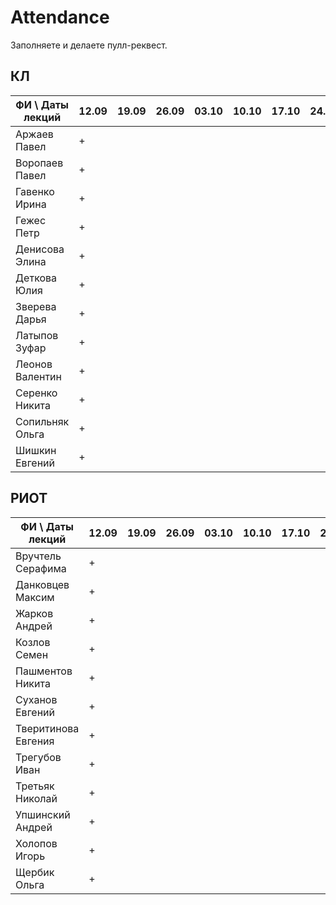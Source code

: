 # Attendance

Заполняете и делаете пулл-реквест.

## КЛ

| ФИ \ Даты лекций|12.09|19.09|26.09|03.10|10.10|17.10|24.10|31.10|07.11|14.11|21.11|28.11|05.12|12.12| Сумма |
|-----------------|-----|-----|-----|-----|-----|-----|-----|-----|-----|-----|-----|-----|-----|-----|-------|
| Аржаев Павел    |  +  |     |     |     |     |     |     |     |     |     |     |     |     |     |   1   |
| Воропаев Павел  |  +  |     |     |     |     |     |     |     |     |     |     |     |     |     |   0   |
| Гавенко Ирина   |  +  |     |     |     |     |     |     |     |     |     |     |     |     |     |   0   |
| Гежес Петр      |  +  |     |     |     |     |     |     |     |     |     |     |     |     |     |   0   |
| Денисова Элина  |  +  |     |     |     |     |     |     |     |     |     |     |     |     |     |   0   |
| Деткова Юлия    |  +  |     |     |     |     |     |     |     |     |     |     |     |     |     |   0   |
| Зверева Дарья   |  +  |     |     |     |     |     |     |     |     |     |     |     |     |     |   0   |
| Латыпов Зуфар   |  +  |     |     |     |     |     |     |     |     |     |     |     |     |     |   0   |
| Леонов Валентин |  +  |     |     |     |     |     |     |     |     |     |     |     |     |     |   0   |
| Серенко Никита  |  +  |     |     |     |     |     |     |     |     |     |     |     |     |     |   0   |
| Сопильняк Ольга |  +  |     |     |     |     |     |     |     |     |     |     |     |     |     |   0   |
| Шишкин Евгений  |  +  |     |     |     |     |     |     |     |     |     |     |     |     |     |   0   |

## РИОТ

| ФИ \ Даты лекций    |12.09|19.09|26.09|03.10|10.10|17.10|24.10|31.10|07.11|14.11|21.11|28.11|05.12|12.12| Сумма |
|---------------------|-----|-----|-----|-----|-----|-----|-----|-----|-----|-----|-----|-----|-----|-----|-------|
| Вручтель Серафима   |  +  |     |     |     |     |     |     |     |     |     |     |     |     |     |   0   |
| Данковцев Максим    |  +  |     |     |     |     |     |     |     |     |     |     |     |     |     |   0   |
| Жарков Андрей       |  +  |     |     |     |     |     |     |     |     |     |     |     |     |     |   0   |
| Козлов Семен        |  +  |     |     |     |     |     |     |     |     |     |     |     |     |     |   0   |
| Пашментов Никита    |  +  |     |     |     |     |     |     |     |     |     |     |     |     |     |   0   |
| Суханов Евгений     |  +  |     |     |     |     |     |     |     |     |     |     |     |     |     |   0   |
| Тверитинова Евгения |  +  |     |     |     |     |     |     |     |     |     |     |     |     |     |   0   |
| Трегубов Иван       |  +  |     |     |     |     |     |     |     |     |     |     |     |     |     |   0   |
| Третьяк Николай     |  +  |     |     |     |     |     |     |     |     |     |     |     |     |     |   0   |
| Упшинский Андрей    |  +  |     |     |     |     |     |     |     |     |     |     |     |     |     |   0   |
| Холопов Игорь       |  +  |     |     |     |     |     |     |     |     |     |     |     |     |     |   0   |
| Щербик Ольга        |  +  |     |     |     |     |     |     |     |     |     |     |     |     |     |   0   |
